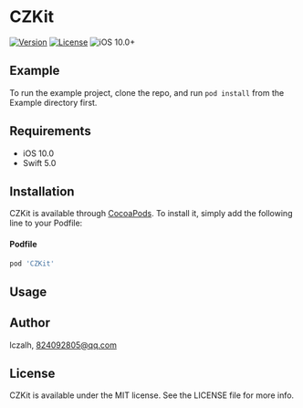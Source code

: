 # CZKit

[![Version](https://img.shields.io/cocoapods/v/CZKit.svg?style=flat)](https://github.com/lczalh/CZKit)
[![License](https://img.shields.io/cocoapods/l/CZKit.svg?style=flat)](https://github.com/lczalh/CZKit)
![iOS 10.0+](https://img.shields.io/badge/iOS-10.0%2B-blue.svg)

## Example

To run the example project, clone the repo, and run `pod install` from the Example directory first.

## Requirements

* iOS 10.0
* Swift 5.0

## Installation

CZKit is available through [CocoaPods](https://cocoapods.org). To install
it, simply add the following line to your Podfile:

#### Podfile
```ruby
pod 'CZKit' 
```

## Usage



## Author

lczalh, 824092805@qq.com

## License

CZKit is available under the MIT license. See the LICENSE file for more info.

